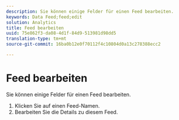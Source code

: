 ```yaml
---
description: Sie können einige Felder für einen Feed bearbeiten.
keywords: Data Feed;feed;edit
solution: Analytics
title: Feed bearbeiten
uuid: 75e862f3-da08-4d1f-84d9-513981d98dd5
translation-type: tm+mt
source-git-commit: 16ba0b12e0f70112f4c10804d0a13c278388ecc2

---
```



# Feed bearbeiten

Sie können einige Felder für einen Feed bearbeiten.

<!-- 

<p>What can be edited? </p>

 -->

1. Klicken Sie auf einen Feed-Namen.
1. Bearbeiten Sie die Details zu diesem Feed.
